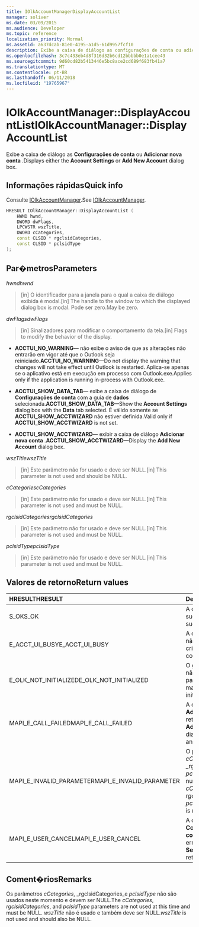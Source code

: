 ```yaml
---
title: IOlkAccountManagerDisplayAccountList
manager: soliver
ms.date: 03/09/2015
ms.audience: Developer
ms.topic: reference
localization_priority: Normal
ms.assetid: a637dcab-81e0-4195-a1d5-61d9957fcf10
description: Exibe a caixa de diálogo as configurações de conta ou adicionar nova conta.
ms.openlocfilehash: 3c7c433eb4d8f316d32b6cd12bbbbb0e1a1cee43
ms.sourcegitcommit: 9d60cd82b5413446e5bc8ace2cd689f683fb41a7
ms.translationtype: MT
ms.contentlocale: pt-BR
ms.lasthandoff: 06/11/2018
ms.locfileid: "19765967"
---
```

# <a name="iolkaccountmanagerdisplayaccountlist"></a><span data-ttu-id="a5b99-103">IOlkAccountManager::DisplayAccountList</span><span class="sxs-lookup"><span data-stu-id="a5b99-103">IOlkAccountManager::DisplayAccountList</span></span>

<span data-ttu-id="a5b99-104">Exibe a caixa de diálogo as **Configurações de conta** ou **Adicionar nova conta** .</span><span class="sxs-lookup"><span data-stu-id="a5b99-104">Displays either the **Account Settings** or **Add New Account** dialog box.</span></span> 
  
## <a name="quick-info"></a><span data-ttu-id="a5b99-105">Informações rápidas</span><span class="sxs-lookup"><span data-stu-id="a5b99-105">Quick info</span></span>

<span data-ttu-id="a5b99-106">Consulte [IOlkAccountManager](iolkaccountmanager.md).</span><span class="sxs-lookup"><span data-stu-id="a5b99-106">See [IOlkAccountManager](iolkaccountmanager.md).</span></span>
  
```cpp
HRESULT IOlkAccountManager::DisplayAccountList ( 
    HWND hwnd,
    DWORD dwFlags,
    LPCWSTR wszTitle,
    DWORD cCategories,
    const CLSID * rgclsidCategories,
    const CLSID * pclsidType
);

```

## <a name="parameters"></a><span data-ttu-id="a5b99-107">Par�metros</span><span class="sxs-lookup"><span data-stu-id="a5b99-107">Parameters</span></span>

<span data-ttu-id="a5b99-108">_hwnd_</span><span class="sxs-lookup"><span data-stu-id="a5b99-108">_hwnd_</span></span>
  
> <span data-ttu-id="a5b99-109">[in] O identificador para a janela para o qual a caixa de diálogo exibida é modal.</span><span class="sxs-lookup"><span data-stu-id="a5b99-109">[in] The handle to the window to which the displayed dialog box is modal.</span></span> <span data-ttu-id="a5b99-110">Pode ser zero.</span><span class="sxs-lookup"><span data-stu-id="a5b99-110">May be zero.</span></span>
    
<span data-ttu-id="a5b99-111">_dwFlags_</span><span class="sxs-lookup"><span data-stu-id="a5b99-111">_dwFlags_</span></span>
  
> <span data-ttu-id="a5b99-112">[in] Sinalizadores para modificar o comportamento da tela.</span><span class="sxs-lookup"><span data-stu-id="a5b99-112">[in] Flags to modify the behavior of the display.</span></span> 
    
   - <span data-ttu-id="a5b99-113">**ACCTUI_NO_WARNING**— não exibe o aviso de que as alterações não entrarão em vigor até que o Outlook seja reiniciado.</span><span class="sxs-lookup"><span data-stu-id="a5b99-113">**ACCTUI_NO_WARNING**—Do not display the warning that changes will not take effect until Outlook is restarted.</span></span> <span data-ttu-id="a5b99-114">Aplica-se apenas se o aplicativo está em execução em processo com Outlook.exe.</span><span class="sxs-lookup"><span data-stu-id="a5b99-114">Applies only if the application is running in-process with Outlook.exe.</span></span>
    
   - <span data-ttu-id="a5b99-115">**ACCTUI_SHOW_DATA_TAB**— exibe a caixa de diálogo de **Configurações de conta** com a guia de **dados** selecionada.</span><span class="sxs-lookup"><span data-stu-id="a5b99-115">**ACCTUI_SHOW_DATA_TAB**—Show the **Account Settings** dialog box with the **Data** tab selected.</span></span> <span data-ttu-id="a5b99-116">É válido somente se **ACCTUI_SHOW_ACCTWIZARD** não estiver definida.</span><span class="sxs-lookup"><span data-stu-id="a5b99-116">Valid only if **ACCTUI_SHOW_ACCTWIZARD** is not set.</span></span> 
    
   - <span data-ttu-id="a5b99-117">**ACCTUI_SHOW_ACCTWIZARD**— exibir a caixa de diálogo **Adicionar nova conta** .</span><span class="sxs-lookup"><span data-stu-id="a5b99-117">**ACCTUI_SHOW_ACCTWIZARD**—Display the **Add New Account** dialog box.</span></span> 
    
<span data-ttu-id="a5b99-118">_wszTitle_</span><span class="sxs-lookup"><span data-stu-id="a5b99-118">_wszTitle_</span></span>
  
> <span data-ttu-id="a5b99-119">[in] Este parâmetro não for usado e deve ser NULL.</span><span class="sxs-lookup"><span data-stu-id="a5b99-119">[in] This parameter is not used and should be NULL.</span></span>
    
<span data-ttu-id="a5b99-120">_cCategories_</span><span class="sxs-lookup"><span data-stu-id="a5b99-120">_cCategories_</span></span>
  
> <span data-ttu-id="a5b99-121">[in] Este parâmetro não for usado e deve ser NULL.</span><span class="sxs-lookup"><span data-stu-id="a5b99-121">[in] This parameter is not used and must be NULL.</span></span> 
    
<span data-ttu-id="a5b99-122">_rgclsidCategories_</span><span class="sxs-lookup"><span data-stu-id="a5b99-122">_rgclsidCategories_</span></span>
  
> <span data-ttu-id="a5b99-123">[in] Este parâmetro não for usado e deve ser NULL.</span><span class="sxs-lookup"><span data-stu-id="a5b99-123">[in] This parameter is not used and must be NULL.</span></span>
    
<span data-ttu-id="a5b99-124">_pclsidType_</span><span class="sxs-lookup"><span data-stu-id="a5b99-124">_pclsidType_</span></span>
  
> <span data-ttu-id="a5b99-125">[in] Este parâmetro não for usado e deve ser NULL.</span><span class="sxs-lookup"><span data-stu-id="a5b99-125">[in] This parameter is not used and must be NULL.</span></span>
    
## <a name="return-values"></a><span data-ttu-id="a5b99-126">Valores de retorno</span><span class="sxs-lookup"><span data-stu-id="a5b99-126">Return values</span></span>

|<span data-ttu-id="a5b99-127">**HRESULT**</span><span class="sxs-lookup"><span data-stu-id="a5b99-127">**HRESULT**</span></span>|<span data-ttu-id="a5b99-128">**Descrição**</span><span class="sxs-lookup"><span data-stu-id="a5b99-128">**Description**</span></span>|
|:-----|:-----|
|<span data-ttu-id="a5b99-129">S_OK</span><span class="sxs-lookup"><span data-stu-id="a5b99-129">S_OK</span></span>  <br/> |<span data-ttu-id="a5b99-130">A chamada foi bem-sucedida.</span><span class="sxs-lookup"><span data-stu-id="a5b99-130">The call was successful.</span></span>  <br/> |
|<span data-ttu-id="a5b99-131">E_ACCT_UI_BUSY</span><span class="sxs-lookup"><span data-stu-id="a5b99-131">E_ACCT_UI_BUSY</span></span>  <br/> |<span data-ttu-id="a5b99-132">A caixa de diálogo não pôde ser criada.</span><span class="sxs-lookup"><span data-stu-id="a5b99-132">The dialog box could not be created.</span></span>  <br/> |
|<span data-ttu-id="a5b99-133">E_OLK_NOT_INITIALIZED</span><span class="sxs-lookup"><span data-stu-id="a5b99-133">E_OLK_NOT_INITIALIZED</span></span>  <br/> |<span data-ttu-id="a5b99-134">O gerente de conta não foi inicializado para uso.</span><span class="sxs-lookup"><span data-stu-id="a5b99-134">The account manager has not been initialized for use.</span></span>  <br/> |
|<span data-ttu-id="a5b99-135">MAPI_E_CALL_FAILED</span><span class="sxs-lookup"><span data-stu-id="a5b99-135">MAPI_E_CALL_FAILED</span></span>  <br/> |<span data-ttu-id="a5b99-136">A caixa de diálogo **Adicionar nova conta** retornou um erro.</span><span class="sxs-lookup"><span data-stu-id="a5b99-136">The **Add New Account** dialog box returned an error.</span></span>  <br/> |
|<span data-ttu-id="a5b99-137">MAPI_E_INVALID_PARAMETER</span><span class="sxs-lookup"><span data-stu-id="a5b99-137">MAPI_E_INVALID_PARAMETER</span></span>  <br/> |<span data-ttu-id="a5b99-138">O parâmetro _cCategories_, _rgclsidCategories_ou _pclsidType_ é não-nulos.</span><span class="sxs-lookup"><span data-stu-id="a5b99-138">The  _cCategories_,  _rgclsidCategories_, or  _pclsidType_ parameter is non-NULL.</span></span>  <br/> |
|<span data-ttu-id="a5b99-139">MAPI_E_USER_CANCEL</span><span class="sxs-lookup"><span data-stu-id="a5b99-139">MAPI_E_USER_CANCEL</span></span>  <br/> |<span data-ttu-id="a5b99-140">A caixa de diálogo **Configurações de conta** retornou um erro.</span><span class="sxs-lookup"><span data-stu-id="a5b99-140">The **Account Settings** dialog box returned an error.</span></span>  <br/> |
   
## <a name="remarks"></a><span data-ttu-id="a5b99-141">Coment�rios</span><span class="sxs-lookup"><span data-stu-id="a5b99-141">Remarks</span></span>

<span data-ttu-id="a5b99-142">Os parâmetros _cCategories_, _rgclsidCategories_e _pclsidType_ não são usados neste momento e devem ser NULL.</span><span class="sxs-lookup"><span data-stu-id="a5b99-142">The  _cCategories_,  _rgclsidCategories_, and  _pclsidType_ parameters are not used at this time and must be NULL.</span></span>  <span data-ttu-id="a5b99-143">_wszTitle_ não é usado e também deve ser NULL.</span><span class="sxs-lookup"><span data-stu-id="a5b99-143">_wszTitle_ is not used and should also be NULL.</span></span> 
  


